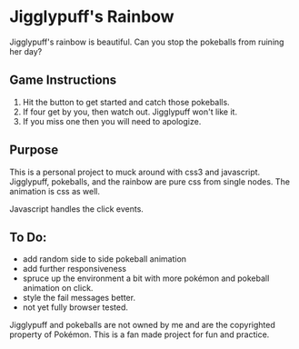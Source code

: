 Jigglypuff's Rainbow
============

Jigglypuff's rainbow is beautiful. Can you stop the pokeballs from ruining her day?

Game Instructions
--------------------

1. Hit the button to get started and catch those pokeballs.
2. If four get by you, then watch out. Jigglypuff won't like it.
3. If you miss one then you will need to apologize.

Purpose
--------------------

This is a personal project to muck around with css3 and javascript. Jigglypuff,
pokeballs, and the rainbow are pure css from single nodes. The animation is css
as well.

Javascript handles the click events.

To Do:
--------------------

* add random side to side pokeball animation
* add further responsiveness
* spruce up the environment a bit with more pokémon and pokeball animation on click.
* style the fail messages better.
* not yet fully browser tested.

Jigglypuff and pokeballs are not owned by me and are the copyrighted property of
Pokémon. This is a fan made project for fun and practice.
